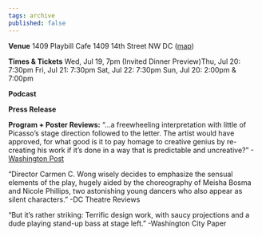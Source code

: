 ```yaml
---
tags: archive
published: false
---
```


**Venue**
1409 Playbill Cafe
1409 14th Street NW DC ([map](http://maps.google.com/maps?hl=en&client=firefox-a&ie=UTF8&q=1409+playbill+cafe+dc&fb=1&gl=us&hq=1409+playbill+cafe&hnear=District+of+Columbia&cid=0,0,8770417162173237016&ei=cI7MTJ6MEMGAlAfcxbXmCA&ved=0CBUQnwIwAA&ll=38.912007,-77.03182&spn=0.004992,0.016265&z=16&iwloc=A))

**Times & Tickets**
Wed, Jul 19, 7pm (Invited Dinner Preview)Thu, Jul 20: 7:30pm
Fri, Jul 21: 7:30pm
Sat, Jul 22: 7:30pm
Sun, Jul 20: 2:00pm & 7:00pm

**Podcast**

**Press Release**

**Program + Poster Reviews:**
“...a freewheeling interpretation with little of Picasso’s stage direction followed to the letter. The artist would have approved, for what good is it to pay homage to creative genius by re-creating his work if it’s done in a way that is predictable and uncreative?” -[Washington Post](http://www.washingtonpost.com/wp-dyn/content/article/2006/07/21/AR2006072101452.html)

“Director Carmen C. Wong wisely decides to emphasize the sensual elements of the play, hugely aided by the choreography of Meisha Bosma and Nicole Phillips, two astonishing young dancers who also appear as silent characters.” -DC Theatre Reviews

“But it’s rather striking: Terrific design work, with saucy projections and a dude playing stand-up bass at stage left.” -Washington City Paper
